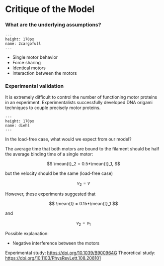 # Critique of the Model

### What are the underlying assumptions?


```{figure} 2cargoful.png
---
height: 170px
name: 2cargofull
---
```

- Single motor behavior
- Force sharing
- Identical motors
- Interaction between the motors

### Experimental validation

It is extremely difficult to control the number of functioning motor proteins in an experiment. Experimentalists successfully developed DNA origami techniques to couple precisely motor proteins.

```{figure} diehl.png
---
height: 170px
name: diehl
---
```

In the load-free case, what would we expect from our model?

The average time that both motors are bound to the filament should be half the average binding time of a single motor:

$$
\mean{t}_2 = 0.5*\mean{t}_1,
$$

but the velocity should be the same (load-free case)

$$
v_2 = v
$$

However, these experiments suggested that

$$
\mean{t} = 0.15*\mean{t}_1
$$

and

$$
v_2 = v_1
$$

Possible explanation:

- Negative interference between the motors

Experimental study: https://doi.org/10.1039/B900964G
Theoretical study: https://doi.org/10.1103/PhysRevLett.108.208101
